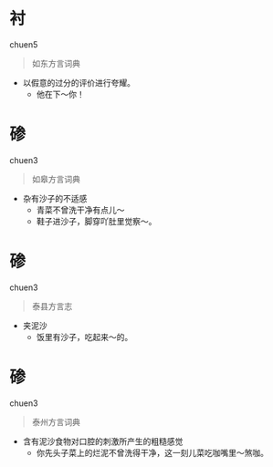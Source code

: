 # 衬
chuen5
> 如东方言词典
- 以假意的过分的评价进行夸耀。
  - 他在下～你！

# 碜
chuen3
> 如皋方言词典
- 杂有沙子的不适感
  - 青菜不曾洗干净有点儿～
  - 鞋子进沙子，脚穿吖肚里觉察～。

# 碜
chuen3
> 泰县方言志
- 夹泥沙
  - 饭里有沙子，吃起来～的。


# 碜
chuen3
> 泰州方言词典
- 含有泥沙食物对口腔的刺激所产生的粗糙感觉
  - 你先头子菜上的烂泥不曾洗得干净，这一刻儿菜吃咖嘴里～煞咖。
